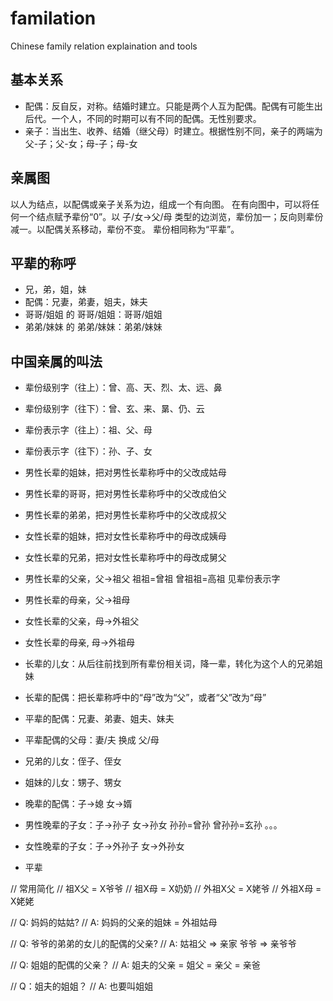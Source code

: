 # familation

Chinese family relation explaination and tools 

## 基本关系

- 配偶：反自反，对称。结婚时建立。只能是两个人互为配偶。配偶有可能生出后代。一个人，不同的时期可以有不同的配偶。无性别要求。
- 亲子：当出生、收养、结婚（继父母）时建立。根据性别不同，亲子的两端为 父-子；父-女；母-子；母-女

## 亲属图

以人为结点，以配偶或亲子关系为边，组成一个有向图。
在有向图中，可以将任何一个结点赋予辈份“0”。以 子/女->父/母 类型的边浏览，辈份加一；反向则辈份减一。以配偶关系移动，辈份不变。
辈份相同称为“平辈”。

## 平辈的称呼

- 兄，弟，姐，妹
- 配偶：兄妻，弟妻，姐夫，妹夫
- 哥哥/姐姐 的 哥哥/姐姐：哥哥/姐姐
- 弟弟/妹妹 的 弟弟/妹妹：弟弟/妹妹

## 中国亲属的叫法

- 辈份级别字（往上）：曾、高、天、烈、太、远、鼻
- 辈份级别字（往下）：曾、玄、来、晜、仍、云
- 辈份表示字（往上）：祖、父、母
- 辈份表示字（往下）：孙、子、女

- 男性长辈的姐妹，把对男性长辈称呼中的父改成姑母
- 男性长辈的哥哥，把对男性长辈称呼中的父改成伯父
- 男性长辈的弟弟，把对男性长辈称呼中的父改成叔父
- 女性长辈的姐妹，把对女性长辈称呼中的母改成姨母
- 女性长辈的兄弟，把对女性长辈称呼中的母改成舅父

- 男性长辈的父亲，父->祖父 祖祖=曾祖 曾祖祖=高祖 见辈份表示字
- 男性长辈的母亲，父->祖母
- 女性长辈的父亲，母->外祖父
- 女性长辈的母亲, 母->外祖母

- 长辈的儿女：从后往前找到所有辈份相关词，降一辈，转化为这个人的兄弟姐妹
- 长辈的配偶：把长辈称呼中的“母”改为“父”，或者“父”改为“母”
- 平辈的配偶：兄妻、弟妻、姐夫、妹夫
- 平辈配偶的父母：妻/夫 换成 父/母
- 兄弟的儿女：侄子、侄女
- 姐妹的儿女：甥子、甥女
- 晚辈的配偶：子->媳 女->婿
- 男性晚辈的子女：子->孙子 女->孙女  孙孙=曾孙 曾孙孙=玄孙 。。。
- 女性晚辈的子女：子->外孙子 女->外孙女

- 平辈

// 常用简化
// 祖X父 = X爷爷
// 祖X母 = X奶奶
// 外祖X父 = X姥爷
// 外祖X母 = X姥姥

// Q: 妈妈的姑姑?
// A: 妈妈的父亲的姐妹 = 外祖姑母

// Q: 爷爷的弟弟的女儿的配偶的父亲?
// A: 姑祖父  =>  亲家 爷爷  =>  亲爷爷

// Q: 姐姐的配偶的父亲？
// A: 姐夫的父亲 = 姐父 = 亲父 = 亲爸

// Q：姐夫的姐姐？
// A: 也要叫姐姐
